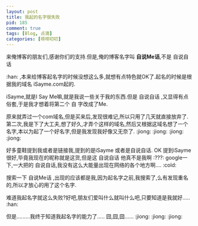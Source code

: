 ```yaml
--- 
layout: post
title: 我起的名字很失败
pid: 185
comment: true
tags: [Blog, 点滴]
categories: [唠唠叨叨]
---
```

来俺博客的朋友们,感谢你们的支持.但是,俺的博客名字叫 **自说Me话**,不是 自说自话

 :han: ,本来给博客起名字的时候没想这么多,就想有点特色就OK了.起名的时候是根据我的域名 iSayme.com起的.
 
iSayme,就是I Say Me嘛,就是我说一些关于我的东西.但是 自说自话 ,又显得有点俗套,于是我才想着将第二个 自 字改成了Me.

原来就弄过一个com域名,但是买来后,发现很难记,所以只用了几天就直接放弃了.第二次,我是下了大工夫,想了好久,才弄个这样的域名,然后又根据这域名想了一个名字,本以为起了一个好名字,但是我发现我好像又无奈了. :jiong:  :jiong:  :jiong:  :jiong: 

好多童鞋提到我或者是链接我,提到的是iSayme 或者是自说自话. 
OK 提到iSayme很好,毕竟我现在的昵称就是这货,但是这 自说自话 他真不是我啊 :???: google一下,一大把的 自说自话,我没有这么大能量出现在网络的各个地方啊.... :cold: 

搜索一下 自说Me话 ,出现的应该都是我,因为起名字之前,我搜索了,么有发现重名的,所以才放心的用了这个名字.

难道我起名字就这么失败?好吧,朋友们爱叫什么就叫什么吧,只要知道是我就好..... :han: 

但是.........我终于知道我起名字的能力了..... 囧,囧,囧...... :jiong:  :jiong:  :jiong: 
